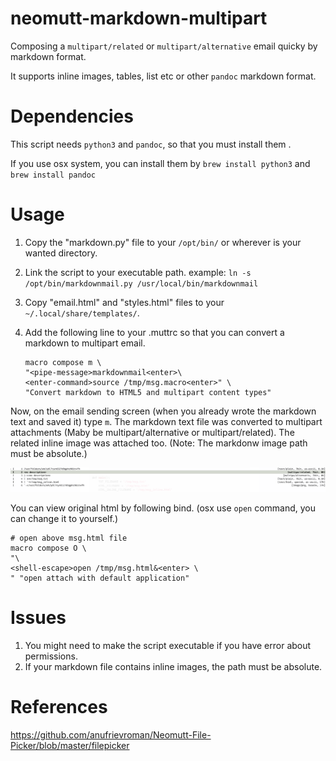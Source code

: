 # neomutt-markdown-multipart

Composing a `multipart/related` or `multipart/alternative` email quicky by markdown format.

It supports inline images, tables, list etc or other `pandoc` markdown format.

# Dependencies

This script needs `python3` and `pandoc`, so that you must install them .

If you use osx system, you can install them by `brew install python3` and `brew install pandoc`

# Usage

1. Copy the "markdown.py" file to your `/opt/bin/` or wherever is your wanted directory.
1. Link the script to your executable path. example: `ln -s  /opt/bin/markdownmail.py /usr/local/bin/markdownmail`
1. Copy "email.html" and "styles.html" files to your `~/.local/share/templates/`.
1. Add the following line to your .muttrc so that you can convert a markdown to multipart email.

   ```
   macro compose m \
   "<pipe-message>markdownmail<enter>\
   <enter-command>source /tmp/msg.macro<enter>" \
   "Convert markdown to HTML5 and multipart content types"
   
   ```

Now, on the email sending screen (when you already wrote the markdown text and saved it) type `m`. The markdown text file was converted to multipart attachments (Maby be multipart/alternative or multipart/related). The related inline image was attached too. (Note: The markdonw image path must be absolute.)

![multipart/related email](screenshots/multipart_related.png "multipart/related email")

You can view original html by following bind. (osx use `open` command, you can change it to yourself.)

```
# open above msg.html file
macro compose O \
"\
<shell-escape>open /tmp/msg.html&<enter> \
" "open attach with default application"

```



# Issues

1. You might need to make the script executable if you have error about permissions.
1. If your markdown file contains inline images, the path must be absolute.


# References

https://github.com/anufrievroman/Neomutt-File-Picker/blob/master/filepicker
